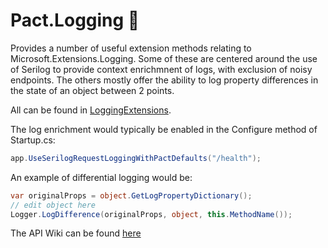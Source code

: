 # Pact.Logging 📒
Provides a number of useful extension methods relating to Microsoft.Extensions.Logging.
Some of these are centered around the use of Serilog to provide context enrichmnent of logs, with exclusion of noisy endpoints.
The others mostly offer the ability to log property differences in the state of an object between 2 points.

All can be found in [LoggingExtensions](./LoggingExtensions.cs).

The log enrichment would typically be enabled in the Configure method of Startup.cs:
```c#
app.UseSerilogRequestLoggingWithPactDefaults("/health");
```

An example of differential logging would be:
```c#
var originalProps = object.GetLogPropertyDictionary();
// edit object here
Logger.LogDifference(originalProps, object, this.MethodName());
```

The API Wiki can be found [here](https://github.com/assureddt/pact/wiki/Pact-Logging-Index)
